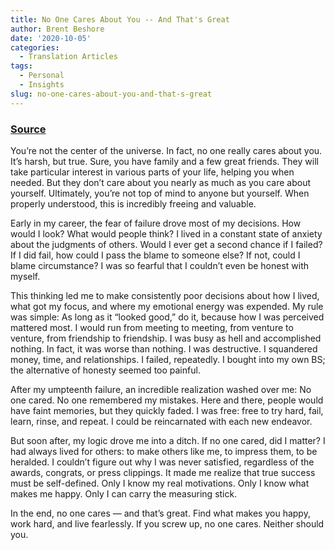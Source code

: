 ```yaml
---
title: No One Cares About You -- And That's Great
author: Brent Beshore
date: '2020-10-05'
categories:
  - Translation Articles
tags:
  - Personal
  - Insights
slug: no-one-cares-about-you-and-that-s-great
---
```


### [Source](https://www.forbes.com/sites/brentbeshore/2013/03/26/no-one-cares-about-you-and-thats-great/#715f517421d3)

You’re not the center of the universe. In fact, no one really cares about you. It’s harsh, but true. Sure, you have family and a few great friends. They will take particular interest in various parts of your life, helping you when needed. But they don’t care about you nearly as much as you care about yourself. Ultimately, you’re not top of mind to anyone but yourself. When properly understood, this is incredibly freeing and valuable.

Early in my career, the fear of failure drove most of my decisions. How would I look? What would people think? I lived in a constant state of anxiety about the judgments of others. Would I ever get a second chance if I failed? If I did fail, how could I pass the blame to someone else? If not, could I blame circumstance? I was so fearful that I couldn’t even be honest with myself.

This thinking led me to make consistently poor decisions about how I lived, what got my focus, and where my emotional energy was expended. My rule was simple: As long as it “looked good,” do it, because how I was perceived mattered most. I would run from meeting to meeting, from venture to venture, from friendship to friendship. I was busy as hell and accomplished nothing. In fact, it was worse than nothing. I was destructive. I squandered money, time, and relationships. I failed, repeatedly. I bought into my own BS; the alternative of honesty seemed too painful.

After my umpteenth failure, an incredible realization washed over me: No one cared. No one remembered my mistakes. Here and there, people would have faint memories, but they quickly faded. I was free: free to try hard, fail, learn, rinse, and repeat. I could be reincarnated with each new endeavor.

But soon after, my logic drove me into a ditch. If no one cared, did I matter? I had always lived for others: to make others like me, to impress them, to be heralded. I couldn’t figure out why I was never satisfied, regardless of the awards, congrats, or press clippings. It made me realize that true success must be self-defined. Only I know my real motivations. Only I know what makes me happy. Only I can carry the measuring stick.

In the end, no one cares — and that’s great. Find what makes you happy, work hard, and live fearlessly. If you screw up, no one cares. Neither should you.
